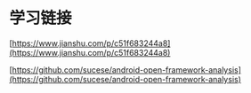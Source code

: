 # 学习链接 #

[https://www.jianshu.com/p/c51f683244a8](https://www.jianshu.com/p/c51f683244a8)

[https://github.com/sucese/android-open-framework-analysis](https://github.com/sucese/android-open-framework-analysis)